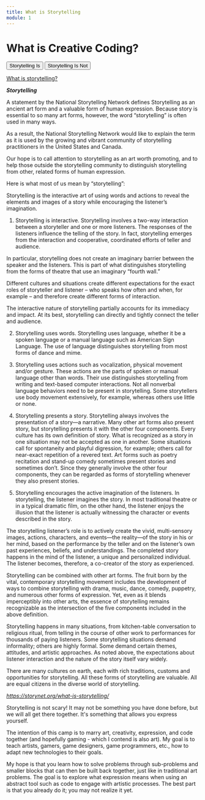 ```yaml
---
title: What is Storytelling
module: 1
---
```


# What is Creative Coding?

<div class="tab">
  <button class="tablinks active" onclick="openTab(event, 'Is')">Storytelling Is</button>
  <button class="tablinks" onclick="openTab(event, 'IsNot')">Storytelling Is Not</button>
</div>

<div id="Is" class="tabcontent" style="display:block">
<p><a href="youtu.be/sQn4_xs2EWw" data-lity>What is storytelling?</a></p>
<p><b><i>Storytelling</i></b>

A statement by the National Storytelling Network defines Storytelling as an ancient art form and a valuable form of human expression. Because story is essential to so many art forms, however, the word “storytelling” is often used in many ways.

As a result, the National Storytelling Network would like to explain the term as it is used by the growing and vibrant community of storytelling practitioners in the United States and Canada.

Our hope is to call attention to storytelling as an art worth promoting, and to help those outside the storytelling community to distinguish storytelling from other, related forms of human expression.

Here is what most of us mean by “storytelling”:

Storytelling is the interactive art of using words and actions to reveal the elements and images of a story while encouraging the listener’s imagination.

1. Storytelling is interactive.
Storytelling involves a two-way interaction between a storyteller and one or more listeners. The responses of the listeners influence the telling of the story. In fact, storytelling emerges from the interaction and cooperative, coordinated efforts of teller and audience.

In particular, storytelling does not create an imaginary barrier between the speaker and the listeners. This is part of what distinguishes storytelling from the forms of theatre that use an imaginary “fourth wall.”

Different cultures and situations create different expectations for the exact roles of storyteller and listener – who speaks how often and when, for example – and therefore create different forms of interaction.

The interactive nature of storytelling partially accounts for its immediacy and impact. At its best, storytelling can directly and tightly connect the teller and audience.

2. Storytelling uses words.
Storytelling uses language, whether it be a spoken language or a manual language such as American Sign Language. The use of language distinguishes storytelling from most forms of dance and mime.

3. Storytelling uses actions such as vocalization, physical movement and/or gesture.
These actions are the parts of spoken or manual language other than words. Their use distinguishes storytelling from writing and text-based computer interactions. Not all nonverbal language behaviors need to be present in storytelling. Some storytellers use body movement extensively, for example, whereas others use little or none.

4. Storytelling presents a story.
Storytelling always involves the presentation of a story—a narrative. Many other art forms also present story, but storytelling presents it with the other four components. Every culture has its own definition of story. What is recognized as a story in one situation may not be accepted as one in another. Some situations call for spontaneity and playful digression, for example; others call for near-exact repetition of a revered text. Art forms such as poetry recitation and stand-up comedy sometimes present stories and sometimes don’t. Since they generally involve the other four components, they can be regarded as forms of storytelling whenever they also present stories.

5. Storytelling encourages the active imagination of the listeners.
In storytelling, the listener imagines the story. In most traditional theatre or in a typical dramatic film, on the other hand, the listener enjoys the illusion that the listener is actually witnessing the character or events described in the story.

The storytelling listener’s role is to actively create the vivid, multi-sensory images, actions, characters, and events—the reality—of the story in his or her mind, based on the performance by the teller and on the listener’s own past experiences, beliefs, and understandings. The completed story happens in the mind of the listener, a unique and personalized individual. The listener becomes, therefore, a co-creator of the story as experienced.

Storytelling can be combined with other art forms. The fruit born by the vital, contemporary storytelling movement includes the development of ways to combine storytelling with drama, music, dance, comedy, puppetry, and numerous other forms of expression. Yet, even as it blends imperceptibly into other arts, the essence of storytelling remains recognizable as the intersection of the five components included in the above definition.

Storytelling happens in many situations, from kitchen-table conversation to religious ritual, from telling in the course of other work to performances for thousands of paying listeners. Some storytelling situations demand informality; others are highly formal. Some demand certain themes, attitudes, and artistic approaches. As noted above, the expectations about listener interaction and the nature of the story itself vary widely.

There are many cultures on earth, each with rich traditions, customs and opportunities for storytelling. All these forms of storytelling are valuable. All are equal citizens in the diverse world of storytelling.

<em>https://storynet.org/what-is-storytelling/</em>
</p>
</div>
<div id="IsNot" class="tabcontent">
<p>Storytelling is not scary! It may not be something you have done before, but we will all get there together. It's something that allows you express yourself. </p>

<p>The intention of this camp is to marry art, creativity, expression, and code together (and hopefully gaming - which I contend is also art). My goal is to teach artists, gamers, game designers, game programmers, etc., how to adapt new technologies to their goals.</p>

 <p>My hope is that you learn how to solve problems through sub-problems and smaller blocks that can then be built back together, just like in traditional art problems. The goal is to explore what expression means when using an abstract tool such as code to engage with artistic processes.  The best part is that you already do it; you may not realize it yet.</p>
</div>

</div>

